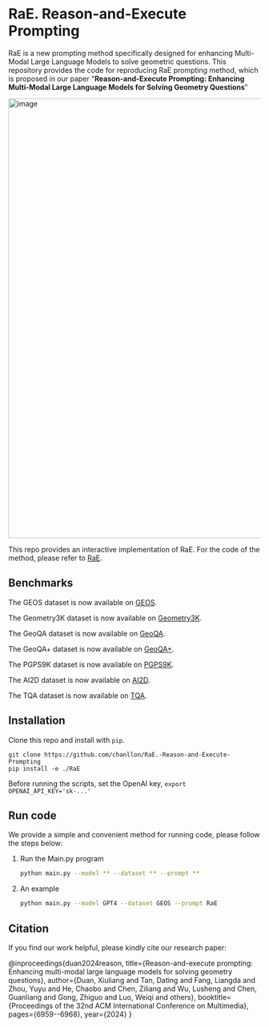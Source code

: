 # RaE. Reason-and-Execute Prompting

RaE is a new prompting method specifically designed for enhancing Multi-Modal Large Language Models to solve geometric questions. This repository provides the code for reproducing RaE prompting method, which is proposed in our paper "**Reason-and-Execute Prompting: Enhancing Multi-Modal Large Language Models for Solving Geometry Questions**" 


<img width="879" alt="image" src="https://github.com/chanllon/RaE.-Reason-and-Execute-Prompting/blob/main/ALL.png">


This repo provides an interactive implementation of RaE. For the code of the method, please refer to [RaE](https://github.com/chanllon/RaE.-Reason-and-Execute-Prompting).

## Benchmarks
The GEOS  dataset is now available on [GEOS](https://geometry.allenai.org).

The Geometry3K  dataset is now available on [Geometry3K](https://lupantech.github.io/inter-gps/).

The GeoQA dataset is now available on [GeoQA](https://github.com/chenjudge/GeoQA).

The GeoQA+  dataset is now available on [GeoQA+](https://github.com/SCNU203/GeoQA-Plus).

The PGPS9K  dataset is now available on [PGPS9K](https://github.com/mingliangzhang2018/PGPS).

The AI2D  dataset is now available on [AI2D](http://allenai.org/plato/diagram-understanding).

The TQA  dataset is now available on [TQA](http://textbookqa.org ).


## Installation
Clone this repo and install with `pip`.
```
git clone https://github.com/chanllon/RaE.-Reason-and-Execute-Prompting
pip install -e ./RaE
```

Before running the scripts, set the OpenAI key,
```export OPENAI_API_KEY='sk-...'```


## Run code
We provide a simple and convenient method for running code, please follow the steps below:
1. Run the Main.py program
    ```bash
    python main.py --model ** --dataset ** --prompt **
    ```
2. An example
    ```bash
    python main.py --model GPT4 --dataset GEOS --prompt RaE
    ```
## Citation
If you find our work helpful, please kindly cite our research paper:

@inproceedings{duan2024reason,
  title={Reason-and-execute prompting: Enhancing multi-modal large language models for solving geometry questions},
  author={Duan, Xiuliang and Tan, Dating and Fang, Liangda and Zhou, Yuyu and He, Chaobo and Chen, Ziliang and Wu, Lusheng and Chen, Guanliang and Gong, Zhiguo and Luo, Weiqi and others},
  booktitle={Proceedings of the 32nd ACM International Conference on Multimedia},
  pages={6959--6968},
  year={2024}
}
